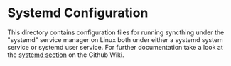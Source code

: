 # Systemd Configuration

This directory contains configuration files for running syncthing under the
"systemd" service manager on Linux both under either a systemd system service or
systemd user service. For further documentation take a look at the [systemd
section][1] on the Github Wiki.

[1]: http://docs.syncthing.net/users/autostart.html#systemd 
